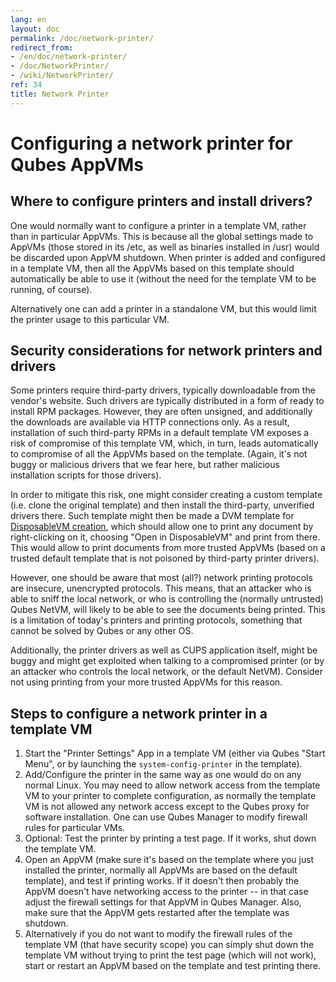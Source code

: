 ```yaml
---
lang: en
layout: doc
permalink: /doc/network-printer/
redirect_from:
- /en/doc/network-printer/
- /doc/NetworkPrinter/
- /wiki/NetworkPrinter/
ref: 34
title: Network Printer
---
```


Configuring a network printer for Qubes AppVMs
==============================================

Where to configure printers and install drivers?
------------------------------------------------

One would normally want to configure a printer in a template VM, rather than in particular AppVMs.
This is because all the global settings made to AppVMs (those stored in its /etc, as well as binaries installed in /usr) would be discarded upon AppVM shutdown. 
When printer is added and configured in a template VM, then all the AppVMs based on this template should automatically be able to use it (without the need for the template VM to be running, of course).

Alternatively one can add a printer in a standalone VM, but this would limit the printer usage to this particular VM.

Security considerations for network printers and drivers
--------------------------------------------------------

Some printers require third-party drivers, typically downloadable from the vendor's website. 
Such drivers are typically distributed in a form of ready to install RPM packages. 
However, they are often unsigned, and additionally the downloads are available via HTTP connections only.
As a result, installation of such third-party RPMs in a default template VM exposes a risk of compromise of this template VM, which, in turn, leads automatically to compromise of all the AppVMs based on the template. 
(Again, it's not buggy or malicious drivers that we fear here, but rather malicious installation scripts for those drivers).

In order to mitigate this risk, one might consider creating a custom template (i.e. clone the original template) and then install the third-party, unverified drivers there.
Such template might then be made a DVM template for [DisposableVM creation](/doc/disposablevm/), which should allow one to print any document by right-clicking on it, choosing "Open in DisposableVM" and print from there.
This would allow to print documents from more trusted AppVMs (based on a trusted default template that is not poisoned by third-party printer drivers).

However, one should be aware that most (all?) network printing protocols are insecure, unencrypted protocols. 
This means, that an attacker who is able to sniff the local network, or who is controlling the (normally untrusted) Qubes NetVM, will likely to be able to see the documents being printed.
This is a limitation of today's printers and printing protocols, something that cannot be solved by Qubes or any other OS.

Additionally, the printer drivers as well as CUPS application itself, might be buggy and might get exploited when talking to a compromised printer (or by an attacker who controls the local network, or the default NetVM).
Consider not using printing from your more trusted AppVMs for this reason.

Steps to configure a network printer in a template VM
----------------------------------------------------------

1.  Start the "Printer Settings" App in a template VM (either via Qubes "Start Menu", or by launching the `system-config-printer` in the template).
2.  Add/Configure the printer in the same way as one would do on any normal Linux.
  You may need to allow network access from the template VM to your printer to complete configuration, as normally the template VM is not allowed any network access except to the Qubes proxy for software installation.
  One can use Qubes Manager to modify firewall rules for particular VMs.
3.  Optional: Test the printer by printing a test page. If it works, shut down the template VM.
4.  Open an AppVM (make sure it's based on the template where you just installed the printer, normally all AppVMs are based on the default template), and test if printing works.
  If it doesn't then probably the AppVM doesn't have networking access to the printer -- in that case adjust the firewall settings for that AppVM in Qubes Manager. 
  Also, make sure that the AppVM gets restarted after the template was shutdown.
5.  Alternatively if you do not want to modify the firewall rules of the template VM (that have security scope) you can simply shut down the template VM without trying to print the test page (which will not work), start or restart an AppVM based on the template and test printing there.
